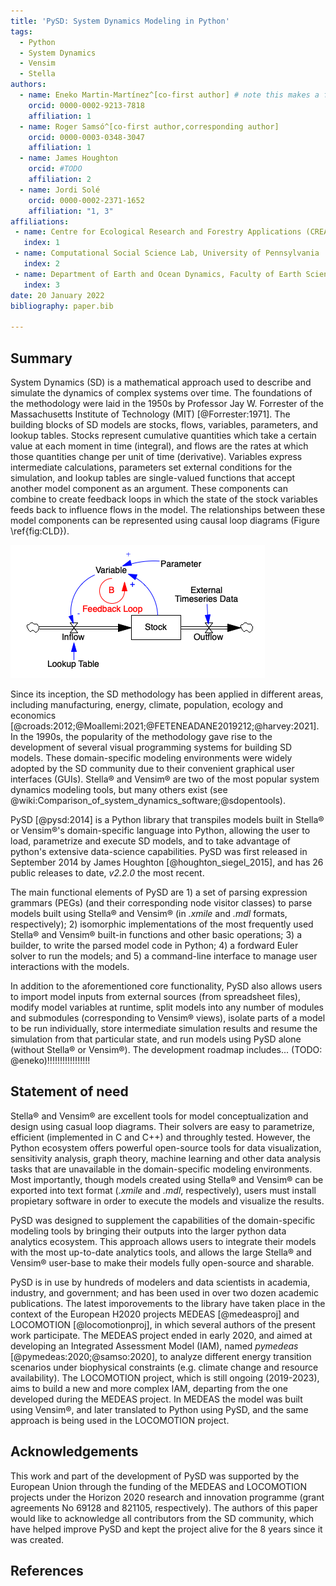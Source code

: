 ```yaml
---
title: 'PySD: System Dynamics Modeling in Python'
tags:
  - Python
  - System Dynamics
  - Vensim
  - Stella
authors:
  - name: Eneko Martin-Martínez^[co-first author] # note this makes a footnote saying 'co-first author'
    orcid: 0000-0002-9213-7818
    affiliation: 1
  - name: Roger Samsó^[co-first author,corresponding author]
    orcid: 0000-0003-0348-3047
    affiliation: 1
  - name: James Houghton
    orcid: #TODO
    affiliation: 2
  - name: Jordi Solé
    orcid: 0000-0002-2371-1652
    affiliation: "1, 3"
affiliations:
 - name: Centre for Ecological Research and Forestry Applications (CREAF)
   index: 1
 - name: Computational Social Science Lab, University of Pennsylvania
   index: 2
 - name: Department of Earth and Ocean Dynamics, Faculty of Earth Sciences, University of Barcelona
   index: 3
date: 20 January 2022
bibliography: paper.bib

---
```


## Summary

System Dynamics (SD) is a mathematical approach used to describe and simulate the dynamics of complex systems over time. The foundations of the methodology were laid in the 1950s by Professor Jay W. Forrester of the Massachusetts Institute of Technology (MIT) [@Forrester:1971]. The building blocks of SD models are stocks, flows, variables, parameters, and lookup tables. Stocks represent cumulative quantities which take a certain value at each moment in time (integral), and flows are the rates at which those quantities change per unit of time (derivative). Variables express intermediate calculations, parameters set external conditions for the simulation, and lookup tables are single-valued functions that accept another model component as an argument. These components can combine to create feedback loops in which the state of the stock variables feeds back to influence flows in the model. The relationships between these model components can be represented using causal loop diagrams (Figure \ref{fig:CLD}).

![An example Causal Loop Diagram showing how the various components of system dynamics models are visualized by domain-specific modeling environments. \label{fig:CLD}](CLD_example.png)

Since its inception, the SD methodology has been applied in different areas, including manufacturing, energy, climate, population, ecology and economics [@croads:2012;@Moallemi:2021;@FETENEADANE2019212;@harvey:2021]. In the 1990s, the popularity of the methodology gave rise to the development of several visual programming systems for building SD models. These domain-specific modeling environments were widely adopted by the SD community due to their convenient graphical user interfaces (GUIs). Stella&#174; and Vensim&#174; are two of the most popular system dynamics modeling tools, but many others exist (see @wiki:Comparison_of_system_dynamics_software;@sdopentools). 

PySD [@pysd:2014] is a Python library that transpiles models built in Stella&#174; or Vensim&#174;'s domain-specific language into Python, allowing the user to load, parametrize and execute SD models, and to take advantage of python's extensive data-science capabilities. PySD was first released in September 2014 by James Houghton [@houghton_siegel_2015], and has 26 public releases to date, *v2.2.0* the most recent. 

The main functional elements of PySD are 1) a set of parsing expression grammars (PEGs) (and their corresponding node visitor classes) to parse models built using Stella&#174; and Vensim&#174; (in *.xmile* and *.mdl* formats, respectively); 2) isomorphic implementations of the most frequently used Stella&#174; and Vensim&#174; built-in functions and other basic operations; 3) a builder, to write the parsed model code in Python; 4) a fordward Euler solver to run the models; and 5) a command-line interface to manage user interactions with the models.

In addition to the aforementioned core functionality, PySD also allows users to import model inputs from external sources (from spreadsheet files), modify model variables at runtime, split models into any number of modules and submodules (corresponding to Vensim&#174; views), isolate parts of a model to be run individually, store intermediate simulation results and resume the simulation from that particular state, and run models using PySD alone (without Stella&#174; or Vensim&#174;). The development roadmap includes... (TODO: @eneko)!!!!!!!!!!!!!!!!!

## Statement of need

Stella&#174; and Vensim&#174; are excellent tools for model conceptualization and design using casual loop diagrams. Their solvers are easy to parametrize, efficient (implemented in C and C++) and throughly tested. However, the Python ecosystem offers powerful open-source tools for data visualization, sensitivity analysis, graph theory, machine learning and other data analysis tasks that are unavailable in the domain-specific modeling environments. Most importantly, though models created using Stella&#174; and Vensim&#174; can be exported into text format (*.xmile* and *.mdl*, respectively), users must install propietary software in order to execute the models and visualize the results. 

PySD was designed to supplement the capabilities of the domain-specific modeling tools by bringing their outputs into the larger python data analytics ecosystem. This approach allows users to integrate their models with the most up-to-date analytics tools, and allows the large Stella&#174; and Vensim&#174; user-base to make their models fully open-source and sharable.

PySD is in use by hundreds of modelers and data scientists in academia, industry, and government; and has been used in over two dozen academic publications. The latest imporovements to the library have taken place in the context of the European H2020 projects MEDEAS [@medeasproj] and LOCOMOTION [@locomotionproj], in which several authors of the present work participate. The MEDEAS project ended in early 2020, and aimed at developing an Integrated Assessment Model (IAM), named *pymedeas* [@pymedeas:2020;@samso:2020], to analyze different energy transition scenarios under biophysical constraints (e.g. climate change and resource availability). The LOCOMOTION project, which is still ongoing (2019-2023), aims to build a new and more complex IAM, departing from the one developed during the MEDEAS project. In MEDEAS the model was built using Vensim&#174;, and later translated to Python using PySD, and the same approach is being used in the LOCOMOTION project.

## Acknowledgements

This work and part of the development of PySD was supported by the European Union through the funding of the MEDEAS and LOCOMOTION projects under the Horizon 2020 research and innovation programme (grant agreements No 69128 and 821105, respectively).
The authors of this paper would like to acknowledge all contributors from the SD community, which have helped improve PySD and kept the project alive for the 8 years since it was created. 

## References
